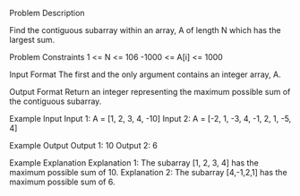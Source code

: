 Problem Description
 
 

Find the contiguous subarray within an array, A of length N which has the largest sum.


Problem Constraints
1 <= N <= 106
-1000 <= A[i] <= 1000


Input Format
The first and the only argument contains an integer array, A.


Output Format
Return an integer representing the maximum possible sum of the contiguous subarray.


Example Input
Input 1:
A = [1, 2, 3, 4, -10]
Input 2:
A = [-2, 1, -3, 4, -1, 2, 1, -5, 4]


Example Output
Output 1:
10
Output 2:
6


Example Explanation
Explanation 1:
The subarray [1, 2, 3, 4] has the maximum possible sum of 10.
Explanation 2:
The subarray [4,-1,2,1] has the maximum possible sum of 6.